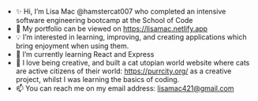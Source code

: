 - ✨ Hi, I’m Lisa Mac @hamstercat007 who completed an intensive software engineering bootcamp at the School of Code
- 📂 My portfolio can be viewed on https://lisamac.netlify.app
- 💡 I’m interested in learning, improving, and creating applications which bring enjoyment when using them. 
- 🌱 I’m currently learning React and Express
- 💞️ I love being creative, and built a cat utopian world website where cats are active citizens of their world: https://purrcity.org/ as a creative project, whilst I was learning the basics of coding. 
- 📫 You can reach me on my email address: lisamac421@gmail.com

<!---
hamstercat007/hamstercat007 is a ✨ special ✨ repository because its `README.md` (this file) appears on your GitHub profile.
You can click the Preview link to take a look at your changes.
--->
